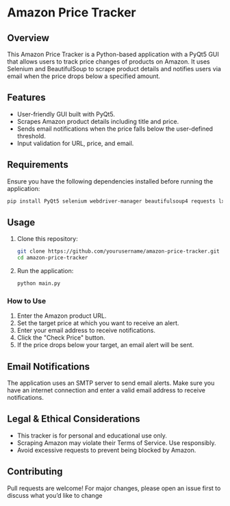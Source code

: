 # Amazon Price Tracker

## Overview
This Amazon Price Tracker is a Python-based application with a PyQt5 GUI that allows users to track price changes of products on Amazon. It uses Selenium and BeautifulSoup to scrape product details and notifies users via email when the price drops below a specified amount.

## Features
- User-friendly GUI built with PyQt5.
- Scrapes Amazon product details including title and price.
- Sends email notifications when the price falls below the user-defined threshold.
- Input validation for URL, price, and email.

## Requirements
Ensure you have the following dependencies installed before running the application:

```sh
pip install PyQt5 selenium webdriver-manager beautifulsoup4 requests lxml smtplib
```

## Usage
1. Clone this repository:
   ```sh
   git clone https://github.com/yourusername/amazon-price-tracker.git
   cd amazon-price-tracker
   ```
2. Run the application:
   ```sh
   python main.py
   ```

### How to Use
1. Enter the Amazon product URL.
2. Set the target price at which you want to receive an alert.
3. Enter your email address to receive notifications.
4. Click the "Check Price" button.
5. If the price drops below your target, an email alert will be sent.

## Email Notifications
The application uses an SMTP server to send email alerts. Make sure you have an internet connection and enter a valid email address to receive notifications.

## Legal & Ethical Considerations
- This tracker is for personal and educational use only.
- Scraping Amazon may violate their Terms of Service. Use responsibly.
- Avoid excessive requests to prevent being blocked by Amazon.

## Contributing
Pull requests are welcome! For major changes, please open an issue first to discuss what you’d like to change

